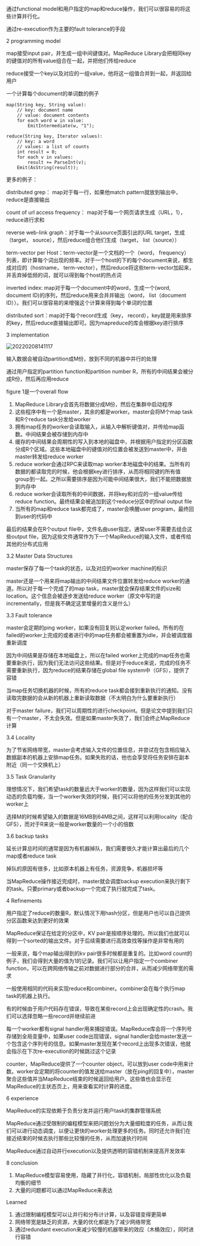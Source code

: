 通过functional model和用户指定的map和reduce操作，我们可以很容易的将这些计算并行化。

通过re-execution作为主要的fault tolerance的手段

2 programming model

map接受input pair，并生成一组中间键值对。MapReduce Library会把相同key的键值对的所有value组合在一起，并把他们传给reduce

reduce接受一个key以及对应的一组value，他将这一组值合并到一起，并返回给用户

一个计算每个document的单词数的例子

```
map(String key, String value):
    // key: document name
    // value: document contents
    for each word w in value:
        EmitIntermediate(w, "1");

reduce(String key, Iterator values):
    // key: a word
    // values: a list of counts
    int result = 0;
    for each v in values:
        result += ParseInt(v);
    Emit(AsString(result));
```

更多的例子：

distributed grep： map对于每一行，如果他match pattern就放到输出中，reduce是直接输出

count of url access frequency： map对于每一个网页请求生成（URL，1），reduce进行求和

reverse web-link graph：对于每一个从source页面引出的URL target，生成（target， source），然后reduce组合他们生成（target， list（source））

term-vector per Host：term-vector是一个文档的一个（word， frequency）列表，即计算每个词出现的频率。对于一个host的下的每个document来说，都生成对应的（hostname， term-vector），然后reduce将这些term-vector加起来，并丢弃掉低频的词，就可以得到每个host的热点词

inverted index: map对于每一个document中的word，生成一个(word, document ID)的序列，然后reduce用来合并并输出（word， list（document ID））。我们可以很容易的来增强这个计算来得到每个单词的位置

distributed sort：map对于每个record生成（key， record），key就是用来排序的key，然后reduce直接输出即可。因为mapreduce的库会根据key进行排序

3 implementation

![20220208141117](https://picsheep.oss-cn-beijing.aliyuncs.com/pic/20220208141117.png)

输入数据会被自动partition成M份，放到不同的机器中并行的处理

通过用户指定的partition function和partition number R，所有的中间结果会被分成R份，然后再应用reduce

figure 1是一个overall flow

1. MapReduce Library会首先将数据分成M份，然后在集群中启动程序
2. 这些程序中有一个是master，其余的都是worker。master会将M个map task和R个reduce task分发给worker
3. 拥有map任务的worker会读取输入，从输入中解析键值对，并传给map函数。中间结果会被存储到内存中
4. 缓存的中间结果会周期性的写入到本地的磁盘中，并根据用户指定的分区函数分成R个区域。这些本地磁盘中的键值对的位置会被发送到master中，并由master转发给reduce worker
5. reduce worker会通过RPC来读取map worker本地磁盘中的结果。当所有的数据的都读取完的时候，他会根据key进行排序，从而将相同键的所有值group到一起。之所以需要排序是因为可能中间结果很大，我们不能把数据放到内存中
6. reduce worker会读取所有的中间数据，并将key和对应的一组value传给reduce function。最终结果会被追加到这个reduce分区中的final output file
7. 当所有的map和reduce task都完成了，master会唤醒user program，最终回到user的代码中

最后的结果会在R个output file中，文件名由user指定。通常user不需要去组合这些output file，因为这些文件通常作为下一个MapReduce的输入文件，或者传给其他的分布式应用

3.2 Master Data Structures

master保存了每一个task的状态，以及对应的worker machine的标识

master还是一个用来将map输出的中间结果文件位置转发给reduce worker的通道。所以对于每一个完成了的map task，master就会保存结果文件的size和location。这个信息会被逐步发送给reduce worker（原文中写的是incrementally，但是我不确定这里增量的含义是什么）

3.3 Fault tolerance

master会定期的ping worker，如果没有回复则认定worker failed。所有的在failed的worker上完成的或者进行中的map任务都会被重置为idle，并会被调度器重新调度

因为中间结果是存储在本地磁盘上，所以在failed worker上完成的map任务也需要重新执行，因为我们无法访问这些结果。但是对于reduce来说，完成的任务不需要重新执行，因为reduce的结果存储在global file system中（GFS），提供了容错

当map任务切换机器的时候，所有的reduce task都会接到重新执行的通知。没有读取完数据的会从新的机器上重新读取数据（不太明白为什么要重新执行）

对于master failure，我们可以周期性的进行checkpoint。但是论文中提到我们只有一个master，不太会失效。但是如果master失效了，我们会终止MapReduce计算

3.4 Locality

为了节省网络带宽，master会考虑输入文件的位置信息，并尝试在包含相应输入数据副本的机器上安排map任务。如果失败的话，他也会享受将任务安排在副本附近（同一个交换机上）

3.5 Task Granularity

理想情况下，我们希望task的数量远大于worker的数量，因为这样我们可以实现动态的负载均衡，当一个worker失效的时候，我们可以将他的任务分发到其他的worker上

选择M的时候希望输入的数据是16MB到64MB之间，这样可以利用locality（配合GFS），而对于R来说一般是worker数量的一个小的倍数

3.6 backup tasks

延长计算总时间的通常是因为有机器掉队，我们需要很久才能计算出最后的几个map或者reduce task

掉队的原因有很多，比如原本机器上有任务，资源竞争，机器损坏等

当MapReduce操作接近完成时，master就会调度backup execution来执行剩下的task。只要primary或者backup一个完成了执行就完成了task。

4 Refinements

用户指定了reduce的数量R，默认情况下用hash分区，但是用户也可以自己提供分区函数来达到更好的效果

MapReduce保证在给定的分区中，KV pair是按顺序处理的。所以我们也就可以得到一个sorted的输出文件。对于后续需要进行高效查找等操作是非常有用的

一般来说，每个map输出得到的kv pair很多时候都是重复的。比如word count的例子，我们会得到大量的值为1的记录。我们可以让用户指定一个combiner function，可以在跨网络传输之前对数据进行部分的合并，从而减少网络带宽的需求

一般使用相同的代码来实现reduce和combiner。combiner会在每个执行map task的机器上执行。

有的时候由于用户代码存在错误，导致在某些record上会出现确定性的crash。我们可以选择忽略一些record并继续前进

每一个worker都有signal handler用来捕捉错误。MapReduce库会将一个序列号存储到全局变量中，如果user code出现错误，signal handler会给master发送一个包含这个序列号的信息。如果master发现在某个record上出现多次错误，他就会指示在下次re-execution的时候跳过这个记录

counter，MapReduce提供了一个counter object，可以放到user code中用来计数。worker会定期的将counter的值发送给master（放在ping的回复中），master聚合这些值并当MapReduce结束的时候返回给用户。这些值也会显示在MapReduce的主状态页上，用来查看实时计算的进度。

6 experience

MapReduce的实现依赖于负责分发并运行用户task的集群管理系统

MapReduce通过受限制的编程模型来把问题划分为大量细粒度的任务，从而让我们可以进行动态调度，以便让更快的worker处理更多的任务。同时还允许我们在接近结束的时候去执行那些比较慢的任务，从而加速执行时间

MapReduce通过自动并行execution以及提供透明的容错机制来提高开发效率

8 conclusion

1. MapReduce模型容易使用，隐藏了并行化，容错机制，局部性优化以及负载均衡的细节
2. 大量的问题都可以通过MapReduce来表达

Learned

1. 通过限制编程模型可以让并行和分布计计算，以及容错变得更简单
2. 网络带宽是缺乏的资源，大量的优化都是为了减少网络带宽
3. 通过redundant execution来减少较慢的机器带来的效应（木桶效应），同时进行容错
